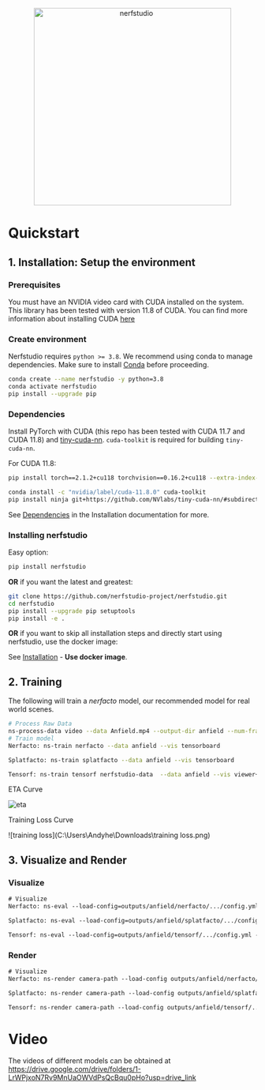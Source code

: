 
<p align="center">
    <!-- pypi-strip -->
    <picture>
    <source media="(prefers-color-scheme: dark)" srcset="https://docs.nerf.studio/_images/logo-dark.png">
    <source media="(prefers-color-scheme: light)" srcset="https://docs.nerf.studio/_images/logo.png">
    <!-- /pypi-strip -->
    <img alt="nerfstudio" src="https://docs.nerf.studio/_images/logo.png" width="400">
    <!-- pypi-strip -->
    </picture>
    <!-- /pypi-strip -->
</p>

# Quickstart

## 1. Installation: Setup the environment

### Prerequisites

You must have an NVIDIA video card with CUDA installed on the system. This library has been tested with version 11.8 of CUDA. You can find more information about installing CUDA [here](https://docs.nvidia.com/cuda/cuda-quick-start-guide/index.html)

### Create environment

Nerfstudio requires `python >= 3.8`. We recommend using conda to manage dependencies. Make sure to install [Conda](https://docs.conda.io/miniconda.html) before proceeding.

```bash
conda create --name nerfstudio -y python=3.8
conda activate nerfstudio
pip install --upgrade pip
```

### Dependencies

Install PyTorch with CUDA (this repo has been tested with CUDA 11.7 and CUDA 11.8) and [tiny-cuda-nn](https://github.com/NVlabs/tiny-cuda-nn).
`cuda-toolkit` is required for building `tiny-cuda-nn`.

For CUDA 11.8:

```bash
pip install torch==2.1.2+cu118 torchvision==0.16.2+cu118 --extra-index-url https://download.pytorch.org/whl/cu118

conda install -c "nvidia/label/cuda-11.8.0" cuda-toolkit
pip install ninja git+https://github.com/NVlabs/tiny-cuda-nn/#subdirectory=bindings/torch
```

See [Dependencies](https://github.com/nerfstudio-project/nerfstudio/blob/main/docs/quickstart/installation.md#dependencies)
in the Installation documentation for more.

### Installing nerfstudio

Easy option:

```bash
pip install nerfstudio
```

**OR** if you want the latest and greatest:

```bash
git clone https://github.com/nerfstudio-project/nerfstudio.git
cd nerfstudio
pip install --upgrade pip setuptools
pip install -e .
```

**OR** if you want to skip all installation steps and directly start using nerfstudio, use the docker image:

See [Installation](https://github.com/nerfstudio-project/nerfstudio/blob/main/docs/quickstart/installation.md) - **Use docker image**.

## 2. Training

The following will train a _nerfacto_ model, our recommended model for real world scenes.

```bash
# Process Raw Data
ns-process-data video --data Anfield.mp4 --output-dir anfield --num-frames-target 1500
# Train model
Nerfacto: ns-train nerfacto --data anfield --vis tensorboard

Splatfacto: ns-train splatfacto --data anfield --vis tensorboard

Tensorf: ns-train tensorf nerfstudio-data  --data anfield --vis viewer+tensorboard
```

ETA Curve

![eta](C:\Users\Andyhe\Downloads\eta.png)

Training Loss Curve

![training loss](C:\Users\Andyhe\Downloads\training loss.png)

## 3. Visualize and Render

### Visualize

```HTML
# Visualize
Nerfacto: ns-eval --load-config=outputs/anfield/nerfacto/.../config.yml --output-path=eval_nerfacto.json

Splatfacto: ns-eval --load-config=outputs/anfield/splatfacto/.../config.yml --output-path=eval_splatfacto.json

Tensorf: ns-eval --load-config=outputs/anfield/tensorf/.../config.yml --output-path=eval_tensorf.json

```

### Render

```HTML
# Visualize
Nerfacto: ns-render camera-path --load-config outputs/anfield/nerfacto/.../config.yml --camera-path-filename .../nerfstudio/anfield/camera_paths/date.json --output-path renders/anfield/nerfacto.mp4

Splatfacto: ns-render camera-path --load-config outputs/anfield/splatfacto/.../config.yml --camera-path-filename .../nerfstudio/anfield/camera_paths/date.json --output-path renders/anfield/splatfacto.mp4

Tensorf: ns-render camera-path --load-config outputs/anfield/tensorf/.../config.yml --camera-path-filename /root/autodl-tmp/nerfstudio/anfield/camera_paths/date.json --output-path renders/anfield/tensorf.mp4

```



# Video

The videos of different models can be obtained at https://drive.google.com/drive/folders/1-LrWPjxoN7Rv9MnUaOWVdPsQcBqu0pHo?usp=drive_link
